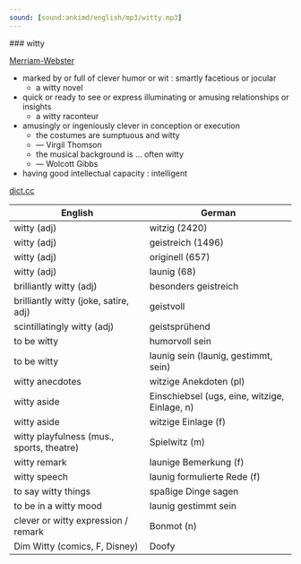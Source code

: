 ```yaml
---
sound: [sound:ankimd/english/mp3/witty.mp3]
---
```


\### witty

[Merriam-Webster](https://www.merriam-webster.com/dictionary/witty)

- marked by or full of clever humor or wit : smartly facetious or jocular
    - a witty novel
- quick or ready to see or express illuminating or amusing relationships or insights
    - a witty raconteur
- amusingly or ingeniously clever in conception or execution
    - the costumes are sumptuous and witty
    - — Virgil Thomson
    - the musical background is … often witty
    - — Wolcott Gibbs
- having good intellectual capacity : intelligent

[dict.cc](https://www.dict.cc/witty)

| English        | German       |
| -------------- | ------------ |
| witty (adj) | witzig (2420) |
| witty (adj) | geistreich (1496) |
| witty (adj) | originell (657) |
| witty (adj) | launig (68) |
| brilliantly witty (adj) | besonders geistreich |
| brilliantly witty (joke, satire, adj) | geistvoll |
| scintillatingly witty (adj) | geistsprühend |
| to be witty | humorvoll sein |
| to be witty | launig sein (launig, gestimmt, sein) |
| witty anecdotes | witzige Anekdoten (pl) |
| witty aside | Einschiebsel (ugs, eine, witzige, Einlage, n) |
| witty aside | witzige Einlage (f) |
| witty playfulness (mus., sports, theatre) | Spielwitz (m) |
| witty remark | launige Bemerkung (f) |
| witty speech | launig formulierte Rede (f) |
| to say witty things | spaßige Dinge sagen |
| to be in a witty mood | launig gestimmt sein |
| clever or witty expression / remark | Bonmot (n) |
| Dim Witty (comics, F, Disney) | Doofy |

